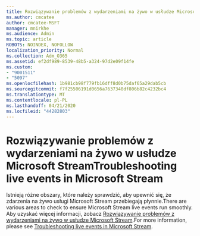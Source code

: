 ```yaml
---
title: Rozwiązywanie problemów z wydarzeniami na żywo w usłudze Microsoft Stream
ms.author: cmcatee
author: cmcatee-MSFT
manager: mnirkhe
ms.audience: Admin
ms.topic: article
ROBOTS: NOINDEX, NOFOLLOW
localization_priority: Normal
ms.collection: Adm_O365
ms.assetid: ef2df989-8539-48b5-a324-97d2e09f14fe
ms.custom:
- "9001511"
- "5097"
ms.openlocfilehash: 1b981cb98f779fb16dff8d0b75daf65a29dab5cb
ms.sourcegitcommit: f7f25506191d0656a7637340df806b82c4232bc4
ms.translationtype: MT
ms.contentlocale: pl-PL
ms.lasthandoff: 04/21/2020
ms.locfileid: "44282803"
---
```

# <a name="troubleshooting-live-events-in-microsoft-stream"></a><span data-ttu-id="1e2ac-102">Rozwiązywanie problemów z wydarzeniami na żywo w usłudze Microsoft Stream</span><span class="sxs-lookup"><span data-stu-id="1e2ac-102">Troubleshooting live events in Microsoft Stream</span></span>

<span data-ttu-id="1e2ac-103">Istnieją różne obszary, które należy sprawdzić, aby upewnić się, że zdarzenia na żywo usługi Microsoft Stream przebiegają płynnie.</span><span class="sxs-lookup"><span data-stu-id="1e2ac-103">There are various areas to check to ensure Microsoft Stream live events run smoothly.</span></span> <span data-ttu-id="1e2ac-104">Aby uzyskać więcej informacji, zobacz [Rozwiązywanie problemów z wydarzeniami na żywo w usłudze Microsoft Stream](https://docs.microsoft.com/stream/live-event-troubleshooting).</span><span class="sxs-lookup"><span data-stu-id="1e2ac-104">For more information, please see [Troubleshooting live events in Microsoft Stream](https://docs.microsoft.com/stream/live-event-troubleshooting).</span></span>
